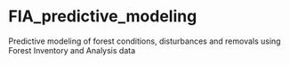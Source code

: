 # FIA_predictive_modeling
 Predictive modeling of forest conditions, disturbances and removals using Forest Inventory and Analysis data
